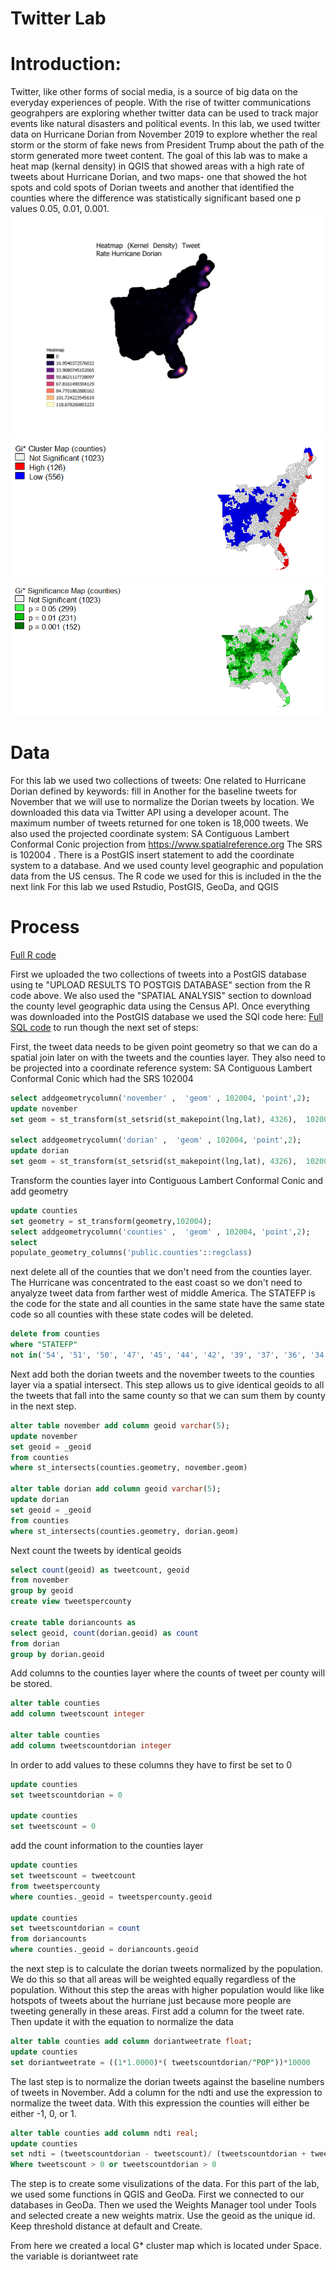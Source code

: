 
# Twitter Lab

# Introduction: 
Twitter, like other forms of social media, is a source of big data on the everyday experiences of people. With the rise of 
twitter communications geograhpers are exploring whether twitter data can be used to track major events like natural disasters and political events. In this lab, we used twitter data on Hurricane Dorian from November 2019 to explore whether the real storm or the storm of fake news from President Trump about the path of the storm generated more tweet content. The goal of this lab was to make a heat map (kernal density) in QGIS that showed areas with a high rate of tweets about Hurricane Dorian, and two maps- one that showed the hot spots and cold spots of Dorian tweets and another that identified the counties where the difference was statistically significant based one p values 0.05, 0.01, 0.001. 
![Heatmap](dorianheatmap.png)
![Hotspot](countiesGetisOrdMapFrame.png)
![Statistical Significance](counties2GetisOrdMapFrame.png)

# Data 
For this lab we used two collections of tweets: 
One related to Hurricane Dorian defined by keywords: fill in 
Another for the baseline tweets for November that we will use to normalize the Dorian tweets by location.
We downloaded this data via Twitter API using a developer acount. The maximum number of tweets returned for one token is 18,000 tweets. 
We also used the projected coordinate system: SA Contiguous Lambert Conformal Conic projection from https://www.spatialreference.org The SRS is 102004 . There is a PostGIS insert statement to add the coordinate system to a database.
And we used county level geographic and population data from the US census. The R code we used for this is included in the 
the next link
For this lab we used Rstudio, PostGIS, GeoDa, and QGIS

# Process 
[Full R code](twitterForLab2.r)  

First we uploaded the two collections of tweets into a PostGIS database using te "UPLOAD RESULTS TO POSTGIS DATABASE" section from the R code above. We also used the "SPATIAL ANALYSIS" section to download the county level geographic data using the Census API. 
Once everything was downloaded into the PostGIS database we used the SQl code here: 
[Full SQL code](lab10notes.sql)
to run though the next set of steps: 

First, the tweet data needs to be given point geometry so that we can do a spatial join later on with the tweets and the counties layer. They also need to be projected into a coordinate reference system: SA Contiguous Lambert Conformal Conic which had the SRS 102004 

``` sql
select addgeometrycolumn('november' ,  'geom' , 102004, 'point',2);
update november
set geom = st_transform(st_setsrid(st_makepoint(lng,lat), 4326),  102004)

select addgeometrycolumn('dorian' ,  'geom' , 102004, 'point',2);
update dorian
set geom = st_transform(st_setsrid(st_makepoint(lng,lat), 4326),  102004)
```

Transform the counties layer into Contiguous Lambert Conformal Conic and add geometry 
``` sql
update counties 
set geometry = st_transform(geometry,102004);
select addgeometrycolumn('counties' ,  'geom' , 102004, 'point',2);
select 
populate_geometry_columns('public.counties'::regclass)
```
next delete all of the counties that we don't need from the counties layer. The Hurricane was concentrated to the east coast so we don't need to anyalyze tweet data from farther west of middle America. The STATEFP is the code for the state and all counties in the same state have the same state code so all counties with these state codes will be deleted. 
``` sql
delete from counties 
where "STATEFP"
not in('54', '51', '50', '47', '45', '44', '42', '39', '37', '36', '34', '33', '29', '28', '25', '24', '23', '22', '21', '18', '17', '13', '12', '11', '10', '09', '05', '01')
```
Next add both the dorian tweets and the november tweets to the counties layer via a spatial intersect. This step allows us to give identical geoids to all the tweets that fall into the same county so that we can sum them by county in the next step. 
``` sql
alter table november add column geoid varchar(5);
update november
set geoid = _geoid
from counties
where st_intersects(counties.geometry, november.geom)

alter table dorian add column geoid varchar(5);
update dorian
set geoid = _geoid
from counties
where st_intersects(counties.geometry, dorian.geom)
```
Next count the tweets by identical geoids 
``` sql
select count(geoid) as tweetcount, geoid
from november
group by geoid
create view tweetspercounty

create table doriancounts as 
select geoid, count(dorian.geoid) as count 
from dorian 
group by dorian.geoid
```
Add columns to the counties layer where the counts of tweet per county will be stored. 
``` sql
alter table counties
add column tweetscount integer

alter table counties
add column tweetscountdorian integer
```
In order to add values to these columns they have to first be set to 0 
``` sql 
update counties 
set tweetscountdorian = 0

update counties 
set tweetscount = 0
```
add the count information to the counties layer 
``` sql
update counties 
set tweetscount = tweetcount 
from tweetspercounty
where counties._geoid = tweetspercounty.geoid

update counties 
set tweetscountdorian = count
from doriancounts
where counties._geoid = doriancounts.geoid
```
the next step is to calculate the dorian tweets normalized by the population. We do this so that all areas will be weighted equally regardless of the population. Without this step the areas with higher population would like like hotspots of tweets about the hurriane just because more people are tweeting generally in these areas. 
First add a column for the tweet rate. Then update it with the equation to normalize the data 
``` sql
alter table counties add column doriantweetrate float; 
update counties 
set doriantweetrate = ((1*1.0000)*( tweetscountdorian/"POP"))*10000
```
The last step is to normalize the dorian tweets against the baseline numbers of tweets in November. Add a column for the ndti and use the expression to normalize the tweet data. With this expression the counties will either be either -1, 0, or 1. 
``` sql
alter table counties add column ndti real; 
update counties 
set ndti = (tweetscountdorian - tweetscount)/ (tweetscountdorian + tweetscount)
Where tweetscount > 0 or tweetscountdorian > 0 
```

The step is to create some visulizations of the data. 
For this part of the lab, we used some functions in QGIS and GeoDa. 
First we connected to our databases in GeoDa. 
Then we used the Weights Manager tool under Tools and selected create a new weights matrix. 
Use the geoid as the unique id. Keep threshold distance at default and Create. 

From here we created a local G* cluster map which is located under Space. 
the variable is doriantweet rate 
